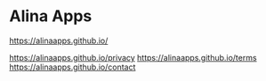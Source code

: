 # Alina Apps

https://alinaapps.github.io/

https://alinaapps.github.io/privacy
https://alinaapps.github.io/terms
https://alinaapps.github.io/contact
